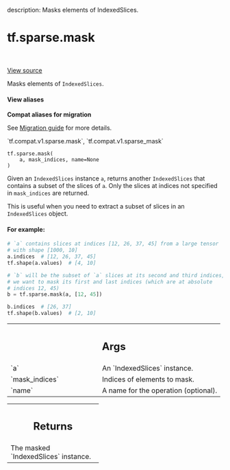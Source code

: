 description: Masks elements of IndexedSlices.

<div itemscope itemtype="http://developers.google.com/ReferenceObject">
<meta itemprop="name" content="tf.sparse.mask" />
<meta itemprop="path" content="Stable" />
</div>

# tf.sparse.mask

<!-- Insert buttons and diff -->

<table class="tfo-notebook-buttons tfo-api nocontent" align="left">

</table>

<a target="_blank" class="external" href="/code/stable/tensorflow/python/ops/array_ops.py">View source</a>



Masks elements of `IndexedSlices`.


<section class="expandable">
  <h4 class="showalways">View aliases</h4>
  <p>
<b>Compat aliases for migration</b>
<p>See
<a href="https://www.tensorflow.org/guide/migrate">Migration guide</a> for
more details.</p>
<p>`tf.compat.v1.sparse.mask`, `tf.compat.v1.sparse_mask`</p>
</p>
</section>

<pre class="devsite-click-to-copy prettyprint lang-py tfo-signature-link">
<code>tf.sparse.mask(
    a, mask_indices, name=None
)
</code></pre>



<!-- Placeholder for "Used in" -->

Given an `IndexedSlices` instance `a`, returns another `IndexedSlices` that
contains a subset of the slices of `a`. Only the slices at indices not
specified in `mask_indices` are returned.

This is useful when you need to extract a subset of slices in an
`IndexedSlices` object.

#### For example:



```python
# `a` contains slices at indices [12, 26, 37, 45] from a large tensor
# with shape [1000, 10]
a.indices  # [12, 26, 37, 45]
tf.shape(a.values)  # [4, 10]

# `b` will be the subset of `a` slices at its second and third indices, so
# we want to mask its first and last indices (which are at absolute
# indices 12, 45)
b = tf.sparse.mask(a, [12, 45])

b.indices  # [26, 37]
tf.shape(b.values)  # [2, 10]
```

<!-- Tabular view -->
 <table class="responsive fixed orange">
<colgroup><col width="214px"><col></colgroup>
<tr><th colspan="2"><h2 class="add-link">Args</h2></th></tr>

<tr>
<td>
`a`<a id="a"></a>
</td>
<td>
An `IndexedSlices` instance.
</td>
</tr><tr>
<td>
`mask_indices`<a id="mask_indices"></a>
</td>
<td>
Indices of elements to mask.
</td>
</tr><tr>
<td>
`name`<a id="name"></a>
</td>
<td>
A name for the operation (optional).
</td>
</tr>
</table>



<!-- Tabular view -->
 <table class="responsive fixed orange">
<colgroup><col width="214px"><col></colgroup>
<tr><th colspan="2"><h2 class="add-link">Returns</h2></th></tr>
<tr class="alt">
<td colspan="2">
The masked `IndexedSlices` instance.
</td>
</tr>

</table>

